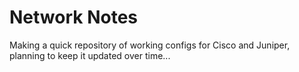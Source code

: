 # Network Notes

Making a quick repository of working configs for Cisco and Juniper, planning to keep it updated over time...